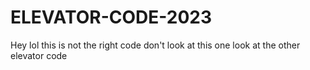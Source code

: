 # ELEVATOR-CODE-2023
Hey lol this is not the right code don't look at this one look at the other elevator code
